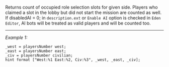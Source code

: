 Returns count of occupied role selection slots for given side. Players who claimed a slot in the lobby but did not start the mission are counted as well. If <syntaxhighlight lang="cpp" inline>disabledAI = 0;</syntaxhighlight> in `description.ext` or `Enable AI` option is checked in `Eden Editor`, AI bots will be treated as valid players and will be counted too.


---
*Example 1:*
```sqf
_west = playersNumber west;
_east = playersNumber east;
_civ = playersNumber civilian;
hint format ["West:%1 East:%2, Civ:%3", _west, _east, _civ];
```